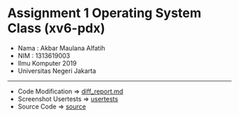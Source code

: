 # Assignment 1 Operating System Class (xv6-pdx)
- Nama : Akbar Maulana Alfatih
- NIM  : 1313619003
- Ilmu Komputer 2019
- Universitas Negeri Jakarta
***
- Code Modification => [diff_report.md](./diff_report.md)
- Screenshot Usertests => [usertests](./usertests)
- Source Code => [source](https://github.com/MosQyy/xv6-os/tree/main/source)
